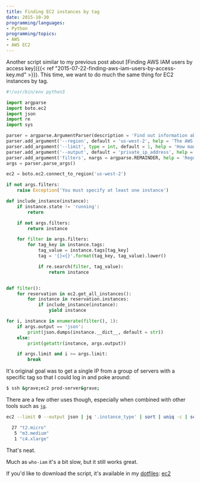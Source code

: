 ```yaml
---
title: Finding EC2 instances by tag
date: 2015-10-30
programming/languages:
- Python
programming/topics:
- AWS
- AWS EC2
---
```

Another script similar to my previous post about [Finding AWS IAM users by access key]({{< ref "2015-07-22-finding-aws-iam-users-by-access-key.md" >}}). This time, we want to do much the same thing for EC2 instances by tag.

<!--more-->

```python
#!/usr/bin/env python3

import argparse
import boto.ec2
import json
import re
import sys

parser = argparse.ArgumentParser(description = 'Find out information about EC2 instances')
parser.add_argument('--region', default = 'us-west-2', help = 'The AWS region to search')
parser.add_argument('--limit', type = int, default = 1, help = 'How many results to report, 0 will return all')
parser.add_argument('--output', default = 'private_ip_address', help = 'The output to fetch for each instance; json will output a json object will all of the outputs')
parser.add_argument('filters', nargs = argparse.REMAINDER, help = 'Regular expressions to apply to each tag')
args = parser.parse_args()

ec2 = boto.ec2.connect_to_region('us-west-2')

if not args.filters:
    raise Exception('You must specify at least one instance')

def include_instance(instance):
    if instance.state != 'running':
        return

    if not args.filters:
        return instance

    for filter in args.filters:
        for tag_key in instance.tags:
            tag_value = instance.tags[tag_key]
            tag = '{}={}'.format(tag_key, tag_value).lower()

            if re.search(filter, tag_value):
                return instance


def filter():
    for reservation in ec2.get_all_instances():
        for instance in reservation.instances:
            if include_instance(instance):
                yield instance

for i, instance in enumerate(filter(), 1):
    if args.output == 'json':
        print(json.dumps(instance.__dict__, default = str))
    else:
        print(getattr(instance, args.output))

    if args.limit and i >= args.limit:
        break
```

It's original goal was to get a single IP from a group of servers with a specific tag so that I could log in and poke around:

```bash
$ ssh &grave;ec2 prod-server&grave;
```

There are a few other uses though, especially when combined with other tools such as <a href="https://stedolan.github.io/jq/">`jq`</a>.

```bash
ec2 --limit 0 --output json | jq '.instance_type' | sort | uniq -c | sort -nr

  27 "t2.micro"
   5 "m3.medium"
   1 "c4.xlarge"
```

That's neat.

Much as `who-iam` it's a bit slow, but it still works great.

If you'd like to download the script, it's available in my <a href="https://github.com/jpverkamp/dotfiles">dotfiles</a>: <a href="https://github.com/jpverkamp/dotfiles/blob/master/bin/ec2">ec2</a>

